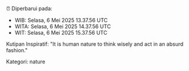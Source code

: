 ⏰ Diperbarui pada:
- WIB: Selasa, 6 Mei 2025 13.37.56 UTC
- WITA: Selasa, 6 Mei 2025 14.37.56 UTC
- WIT: Selasa, 6 Mei 2025 15.37.56 UTC

Kutipan Inspiratif:
"It is human nature to think wisely and act in an absurd fashion."


Kategori: nature

